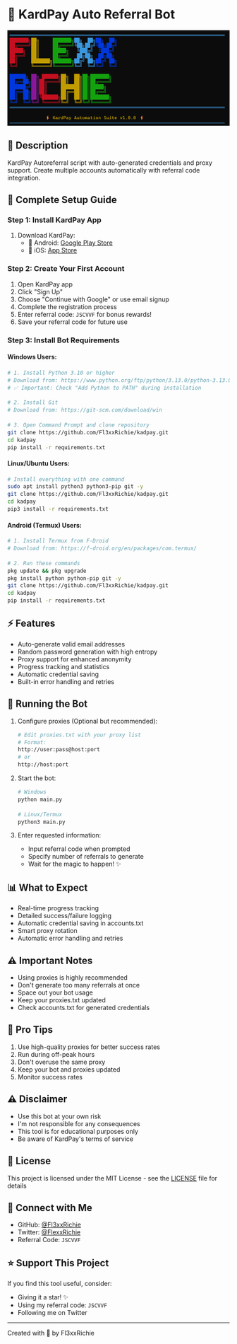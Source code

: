# 🚀 KardPay Auto Referral Bot

<div align="center">
  <img src="ss.png" alt="KardPay Bot">
</div>

## 📝 Description

KardPay Autoreferral script with auto-generated credentials and proxy support. Create multiple accounts automatically with referral code integration.

## 📱 Complete Setup Guide

### Step 1: Install KardPay App
1. Download KardPay:
   - 📱 Android: [Google Play Store](https://play.google.com/store/apps/details?id=app.kardpay.android)
   - 🍎 iOS: [App Store](https://apps.apple.com/app/kardpay/id123456789)

### Step 2: Create Your First Account
1. Open KardPay app
2. Click "Sign Up"
3. Choose "Continue with Google" or use email signup
4. Complete the registration process
5. Enter referral code: `JSCVVF` for bonus rewards!
6. Save your referral code for future use

### Step 3: Install Bot Requirements
#### Windows Users:
```bash
# 1. Install Python 3.10 or higher
# Download from: https://www.python.org/ftp/python/3.13.0/python-3.13.0-amd64.exe
# ✅ Important: Check "Add Python to PATH" during installation

# 2. Install Git
# Download from: https://git-scm.com/download/win

# 3. Open Command Prompt and clone repository
git clone https://github.com/Fl3xxRichie/kadpay.git
cd kadpay
pip install -r requirements.txt
```

#### Linux/Ubuntu Users:
```bash
# Install everything with one command
sudo apt install python3 python3-pip git -y
git clone https://github.com/Fl3xxRichie/kadpay.git
cd kadpay
pip3 install -r requirements.txt
```

#### Android (Termux) Users:
```bash
# 1. Install Termux from F-Droid
# Download from: https://f-droid.org/en/packages/com.termux/

# 2. Run these commands
pkg update && pkg upgrade
pkg install python python-pip git -y
git clone https://github.com/Fl3xxRichie/kadpay.git
cd kadpay
pip install -r requirements.txt
```

## ⚡ Features
- Auto-generate valid email addresses
- Random password generation with high entropy
- Proxy support for enhanced anonymity
- Progress tracking and statistics
- Automatic credential saving
- Built-in error handling and retries

## 🚀 Running the Bot

1. Configure proxies (Optional but recommended):
   ```bash
   # Edit proxies.txt with your proxy list
   # Format:
   http://user:pass@host:port
   # or
   http://host:port
   ```

2. Start the bot:
   ```bash
   # Windows
   python main.py

   # Linux/Termux
   python3 main.py
   ```

3. Enter requested information:
   - Input referral code when prompted
   - Specify number of referrals to generate
   - Wait for the magic to happen! ✨

## 📊 What to Expect
- Real-time progress tracking
- Detailed success/failure logging
- Automatic credential saving in accounts.txt
- Smart proxy rotation
- Automatic error handling and retries

## ⚠️ Important Notes
- Using proxies is highly recommended
- Don't generate too many referrals at once
- Space out your bot usage
- Keep your proxies.txt updated
- Check accounts.txt for generated credentials

## 🔑 Pro Tips
1. Use high-quality proxies for better success rates
2. Run during off-peak hours
3. Don't overuse the same proxy
4. Keep your bot and proxies updated
5. Monitor success rates

## ⚠️ Disclaimer
- Use this bot at your own risk
- I'm not responsible for any consequences
- This tool is for educational purposes only
- Be aware of KardPay's terms of service

## 📝 License
This project is licensed under the MIT License - see the [LICENSE](LICENSE) file for details

## 👥 Connect with Me
- GitHub: [@Fl3xxRichie](https://github.com/Fl3xxRichie)
- Twitter: [@FlexxRichie](https://twitter.com/FlexxRichie)
- Referral Code: `JSCVVF`

## ⭐ Support This Project
If you find this tool useful, consider:
- Giving it a star! ✨
- Using my referral code: `JSCVVF`
- Following me on Twitter

---
Created with 💖 by Fl3xxRichie
